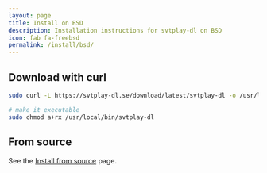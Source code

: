 ```yaml
---
layout: page
title: Install on BSD
description: Installation instructions for svtplay-dl on BSD
icon: fab fa-freebsd
permalink: /install/bsd/
---
```


## Download with curl

```bash
sudo curl -L https://svtplay-dl.se/download/latest/svtplay-dl -o /usr/local/bin/svtplay-dl

# make it executable
sudo chmod a+rx /usr/local/bin/svtplay-dl
```

## From source

See the [Install from source](/install/source/) page.
